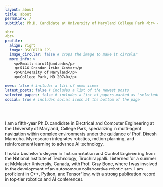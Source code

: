 ```yaml
---
layout: about
title: about
permalink: /
subtitle: Ph.D. Candidate at University of Maryland College Park <br> <b>Robotics | Motion Planning | Planning under Uncertainty | Reinforcement Learning </b>

<br>
<br>
profile:
  align: right
  image: DSC00719.JPG
  image_circular: false # crops the image to make it circular
  more_info: >
    <p>Email: sarul1@umd.edu</p>
    <p>5116 Brendon Iribe Center</p>
    <p>University of Maryland</p>
    <p>College Park, MD 20740</p>

news: false # includes a list of news items
latest_posts: false # includes a list of the newest posts
selected_papers: false # includes a list of papers marked as "selected={true}"
social: true # includes social icons at the bottom of the page
---
```

<br>
<br>
I am a fifth-year Ph.D. candidate in Electrical and Computer Engineering at the University of Maryland, College Park, specializing in multi-agent navigation within complex environments under the guidance of Prof. Dinesh Manocha. My research integrates robotics, motion planning, and reinforcement learning to advance AI technology.

I hold a bachelor's degree in Instrumentation and Control Engineering from the National Institute of Technology, Tiruchirappalli. I interned for a summer at McMaster University, Canada, with Prof. Gray Bone, where I was involved in the development of an autonomous collaborative robotic arm. I am proficient in C++, Python, and TensorFlow, with a strong publication record in top-tier robotics and AI conferences.
